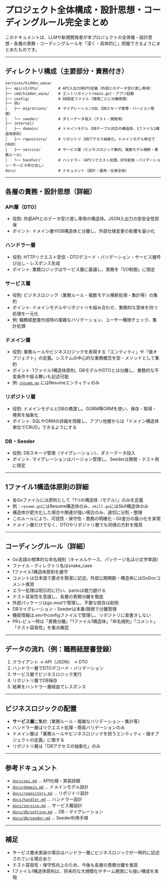 # プロジェクト全体構成・設計思想・コーディングルール完全まとめ

このドキュメントは、LLMや新規開発者が本プロジェクトの全体像・設計思想・各層の責務・コーディングルールを「深く・具体的に」把握できるようにまとめたものです。

---

## ディレクトリ構成（主要部分・責務付き）

```
services/hidden_waza/
├── api/v1/dto/         # API入出力用DTO定義（外部とのデータ受け渡し専用）
├── cmd/hidden_waza/    # エントリポイント(main.go)・アプリ起動
├── config/             # DB設定ファイル（環境ごとに分離管理）
├── db/
│   ├── migrations/     # マイグレーションSQL（DBスキーマ管理・バージョン管理）
│   └── seeder/         # ダミーデータ投入（テスト・開発用）
├── internal/
│   ├── domain/         # ドメインモデル（DBテーブル対応の構造体。1ファイル1構造体原則）
│   ├── repository/     # リポジトリ（DBアクセス抽象化。ドメインモデル単位でCRUD）
│   ├── service/        # サービス層（ビジネスロジック集約。複数モデル横断・業務ルール）
│   └── handler/        # ハンドラー（APIリクエスト処理。DTO変換・バリデーション・サービス呼び出し）
docs/                   # ドキュメント（設計・運用・仕様全般）
```

---

## 各層の責務・設計思想（詳細）

### API層（DTO）

- 役割: 外部APIとのデータ受け渡し専用の構造体。JSON入出力の型安全性担保
- ポイント: ドメイン層やDB構造体と分離し、外部仕様変更の影響を最小化

### ハンドラー層

- 役割: HTTPリクエスト受信・DTOデコード・バリデーション・サービス層呼び出し・レスポンス生成
- ポイント: 業務ロジックはサービス層に委譲し、責務を「I/O制御」に限定

### サービス層

- 役割: ビジネスロジック（業務ルール・複数モデル横断処理・集計等）の集約
- ポイント: ドメインモデルやリポジトリを組み合わせ、業務的な意味を持つ処理を一元化
- 例: 職務経歴書作成時の複雑なバリデーション、ユーザー権限チェック、集計処理

### ドメイン層

- 役割: 業務ルールやビジネスロジックを表現する「エンティティ」や「値オブジェクト」の定義。システムの中心的な業務概念を型・メソッドとして集約
- ポイント: 1ファイル1構造体原則。DBモデルやDTOとは分離し、業務的な不変条件や振る舞いも記述可能
- 例: [`resume.go`](services/hidden_waza/internal/domain/resume.go:1) にはResumeエンティティのみ

### リポジトリ層

- 役割: ドメインモデルとDBの橋渡し。GORM等ORMを使い、保存・取得・検索を抽象化
- ポイント: SQLやORMの詳細を隠蔽し、アプリ他層からは「ドメイン構造体単位でCRUD」できるようにする

### DB・Seeder

- 役割: DBスキーマ管理（マイグレーション）、ダミーデータ投入
- ポイント: マイグレーションはバージョン管理し、Seederは開発・テスト用に限定

---

## 1ファイル1構造体原則の詳細

- 各Goファイルには原則として「1つの構造体（モデル）」のみを定義
- 例：`resume.go`にはResume構造体のみ、`skill.go`にはSkill構造体のみ
- 構造体が肥大化した場合や関連が強い場合のみ、適切に分割・整理
- このルールにより、可読性・保守性・責務の明確化・Git差分の最小化を実現
- ドメイン層だけでなく、DTOやリポジトリ層でも同様の方針を推奨

---

## コーディングルール（詳細）

- Go言語の標準的な命名規則（キャメルケース、パッケージ名は小文字単語）
- ファイル・ディレクトリ名はsnake_case
- 1ファイル1構造体原則を厳守
- コメントは日本語で要点を簡潔に記述。外部公開関数・構造体にはGoDocコメント推奨
- エラー処理は明示的に行い、panicは極力避ける
- テスト容易性を意識し、各層の責務分離を徹底
- 外部パッケージはgo.modで管理し、不要な依存は削除
- DBマイグレーション・Seederは本番/開発で分離管理
- 機密情報は.envやconfigファイルで管理し、リポジトリに直書きしない
- PRレビュー時は「責務分離」「1ファイル1構造体」「命名規則」「コメント」「テスト容易性」を重点確認

---

## データの流れ（例：職務経歴書登録）

1. クライアント → API（JSON） → DTO
2. ハンドラー層でDTOデコード・バリデーション
3. サービス層でビジネスロジック実行
4. リポジトリ層でDB保存
5. 結果をハンドラー層経由でレスポンス

---

## ビジネスロジックの配置

- **サービス層**に集約（業務ルール・複雑なバリデーション・集計等）
- ハンドラー層はリクエスト処理・簡易バリデーションのみ
- ドメイン層は「業務ルールやビジネスロジックを担うエンティティ・値オブジェクトの定義」に徹する
- リポジトリ層は「DBアクセスの抽象化」のみ

---

## 参考ドキュメント

- [`docs/api.md`](docs/api.md) … API仕様・実装詳細
- [`docs/domain.md`](docs/domain.md) … ドメインモデル設計
- [`docs/repository.md`](docs/repository.md) … リポジトリ設計
- [`docs/handler.md`](docs/handler.md) … ハンドラー設計
- [`docs/service.md`](docs/service.md) … サービス層設計
- [`docs/db/setting.md`](docs/db/setting.md) … DB・マイグレーション
- [`docs/db/seeder.md`](docs/db/seeder.md) … Seeder利用手順

---

## 補足

- サービス層未実装の場合はハンドラー層にビジネスロジックが一時的に記述されている場合あり
- テスト容易性・保守性向上のため、今後も各層の責務分離を推奨
- 1ファイル1構造体原則は、将来的な大規模化やチーム開発にも強い構成を実現
